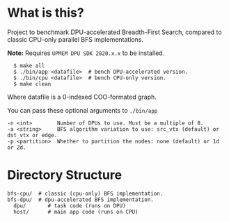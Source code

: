 
# What is this?

Project to benchmark DPU-accelerated Breadth-First Search, compared to classic CPU-only parallel BFS implementations.

**Note:** Requires `UPMEM DPU SDK 2020.x.x` to be installed.

```
  $ make all
  $ ./bin/app <datafile>  # bench DPU-accelerated version.
  $ ./bin/cpu <datafile>  # bench CPU-only version.
  $ make clean
```
Where datafile is a 0-indexed COO-formated graph.

You can pass these optional arguments to `./bin/app`
```
-n <int>        Number of DPUs to use. Must be a multiple of 8.
-a <string>     BFS algorithm variation to use: src_vtx (default) or dst_vtx or edge.
-p <partition>  Whether to partition the nodes: none (default) or 1d or 2d.
```

# Directory Structure

```
bfs-cpu/  # classic (cpu-only) BFS implementation.
bfs-dpu/  # dpu-accelerated BFS implementation.
  dpu/       # task code (runs on DPU)
  host/      # main app code (runs on CPU)
```

